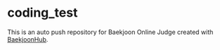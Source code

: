 # coding_test
This is an auto push repository for Baekjoon Online Judge created with [BaekjoonHub](https://github.com/BaekjoonHub/BaekjoonHub).

